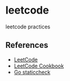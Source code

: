 # leetcode

leetcode practices

## References

- [LeetCode](https://leetcode.com)
- [LeetCode Cookbook](https://books.halfrost.com/leetcode/)
- [Go staticcheck](https://staticcheck.io/docs/configuration/)
